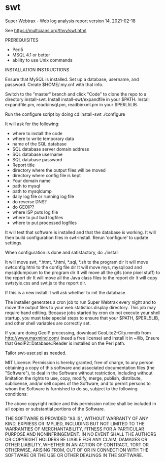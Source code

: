 # swt
Super Webtrax  - Web log analysis report
version 14, 2021-02-18

See https://multicians.org/thvv/swt.html

PREREQUISITES
- Perl5
- MSQL 4.1 or better
- ability to use Unix commands

INSTALLATION INSTRUCTIONS

Ensure that MySQL is installed.  Set up a database, username,
and password. Create $HOME/.my.cnf with that info.

Switch to the "master" branch and click "Code" to clone the repo to 
a directory install-swt.
Install install-swt/expandfile in your $PATH.
Install expandfile.pm, readbinsql.pm, readbinxml.pm in your $PERL5LIB.

Run the configure script by doing
  cd install-swt
  ./configure

It will ask for the following:
- where to install the code
- where to write temporary data
- name of the SQL database
- SQL database server domain address
- SQL database username
- SQL database password
- Report title
- directory where the output files will be moved
- directory where config file is kept
- Your domain name
- path to mysql
- path to mysqldump
- daily log file or running log file
- do reverse DNS?
- do GEOIP?
- where ISP puts log file
- where to put bad logfiles
- where to put processed logfiles

It will test that software is installed and that the database is working.
It will then build configuration files in swt-install.
Rerun 'configure' to update settings.

When configuration is done and satisfactory, do
  ./install

It will move swt, *.htmt, *.htmi, *.sql, *.sh to the program dir
It will move swtconfig.htmi to the config file dir
It will move mys, mysqlload and mysqldumpcum to the program dir
It will move all the gifs (one pixel stuff) to the report dir
It will move all the Java class files to the report dir
It will copy swtstyle.css and swt.js to the report dir.

If this is a new install it will ask whether to init the database.

The installer generates a cron job to run Super Webtrax every night
and to move the output files to your web statistics display
directory.  This job may require hand editing.  Because jobs started by
cron do not execute your shell startup, you must take special steps to
ensure that your $PATH, $PERL5LIB, and other shell variables are
correctly set.

If you are doing GeoIP processing, download GeoLite2-City.mmdb from
http://www.maxmind.com/ (need a free license) and install it in ~/lib,
Ensure that GeoIP2::Database::Reader is installed on the Perl path.

Tailor swt-user.sql as needed.


MIT License: Permission is hereby granted, free of charge, to any person obtaining a copy of this software and associated documentation files (the "Software"), to deal in the Software without restriction, including without limitation the rights to use, copy, modify, merge, publish, distribute, sublicense, and/or sell copies of the Software, and to permit persons to whom the Software is furnished to do so, subject to the following conditions:

The above copyright notice and this permission notice shall be included in all copies or substantial portions of the Software.

THE SOFTWARE IS PROVIDED "AS IS", WITHOUT WARRANTY OF ANY KIND, EXPRESS OR IMPLIED, INCLUDING BUT NOT LIMITED TO THE WARRANTIES OF MERCHANTABILITY, FITNESS FOR A PARTICULAR PURPOSE AND NONINFRINGEMENT. IN NO EVENT SHALL THE AUTHORS OR COPYRIGHT HOLDERS BE LIABLE FOR ANY CLAIM, DAMAGES OR OTHER LIABILITY, WHETHER IN AN ACTION OF CONTRACT, TORT OR OTHERWISE, ARISING FROM, OUT OF OR IN CONNECTION WITH THE SOFTWARE OR THE USE OR OTHER DEALINGS IN THE SOFTWARE.
